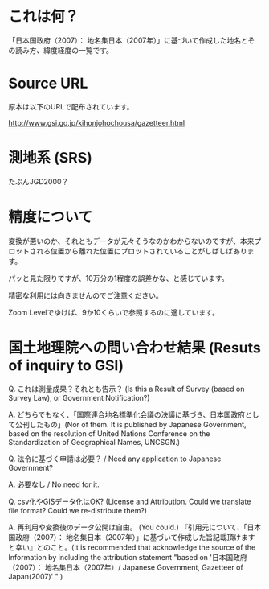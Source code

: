 # これは何？
「日本国政府（2007）： 地名集日本（2007年）」に基づいて作成した地名とその読み方、緯度経度の一覧です。

# Source URL
原本は以下のURLで配布されています。

http://www.gsi.go.jp/kihonjohochousa/gazetteer.html

# 測地系 (SRS)
たぶんJGD2000？

# 精度について
変換が悪いのか、それともデータが元々そうなのかわからないのですが、本来プロットされる位置から離れた位置にプロットされていることがしばしばあります。

パッと見た限りですが、10万分の1程度の誤差かな、と感じています。

精密な利用には向きませんのでご注意ください。

Zoom Levelでゆけば、9か10くらいで参照するのに適しています。

# 国土地理院への問い合わせ結果 (Resuts of inquiry to GSI)
Q. これは測量成果？それとも告示？ (Is this a Result of Survey (based on Survey Law), or Government Notification?)

A. どちらでもなく、「国際連合地名標準化会議の決議に基づき、日本国政府として公刊したもの」(Nor of them. It is published by Japanese Government, based on the resolution of United Nations Conference on the Standardization of Geographical Names, UNCSGN.)

Q. 法令に基づく申請は必要？ / Need any application to Japanese Government?

A. 必要なし / No need for it.

Q. csv化やGISデータ化はOK? (License and Attribution. Could we translate file format? Could we re-distribute them?)

A. 再利用や変換後のデータ公開は自由。 (You could.)
  『引用元について、「日本国政府（2007）： 地名集日本（2007年）」に基づいて作成した旨記載頂けますと幸い』とのこと。(It is recommended that acknowledge the source of the Information by including the attribution statement "based on '日本国政府（2007）： 地名集日本（2007年）/ Japanese Government, Gazetteer of Japan(2007)' " )
